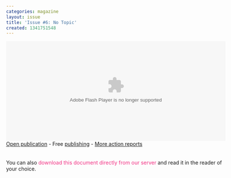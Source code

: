 ```yaml
---
categories: magazine
layout: issue
title: 'Issue #6: No Topic'
created: 1341751548
---
```

<div><object style="width: 600px; height: 272px;"><param name="movie" value="http://static.issuu.com/webembed/viewers/style1/v1/IssuuViewer.swf?mode=embed&amp;layout=http%3A%2F%2Fskin.issuu.com%2Fv%2Flighticons%2Flayout.xml&amp;showFlipBtn=true&amp;documentId=110125161637-82b3cc09f0924486a669caffcfffd9f6&amp;docName=mashta6_notopic&amp;username=mastazine&amp;loadingInfoText=Masta%20%236%3A%20No%20Topic&amp;et=1309379963201&amp;er=99"><param name="allowfullscreen" value="true"><param name="menu" value="false"><embed allowfullscreen="true" flashvars="mode=embed&amp;layout=http%3A%2F%2Fskin.issuu.com%2Fv%2Flighticons%2Flayout.xml&amp;showFlipBtn=true&amp;documentId=110125161637-82b3cc09f0924486a669caffcfffd9f6&amp;docName=mashta6_notopic&amp;username=mastazine&amp;loadingInfoText=Masta%20%236%3A%20No%20Topic&amp;et=1309379963201&amp;er=99" menu="false" src="http://static.issuu.com/webembed/viewers/style1/v1/IssuuViewer.swf" style="width: 600px; height: 272px;" type="application/x-shockwave-flash"></object>
	<div style="width: 600px; text-align: left;"><a href="http://issuu.com/mastazine/docs/mashta6_notopic?mode=embed&amp;layout=http%3A%2F%2Fskin.issuu.com%2Fv%2Flighticons%2Flayout.xml&amp;showFlipBtn=true" target="_blank">Open publication</a> - Free <a href="http://issuu.com" target="_blank">publishing</a> - <a href="http://issuu.com/search?q=action%20reports" target="_blank">More action reports</a></div>
	<div style="width: 600px; text-align: left;">&nbsp;</div>
	<div style="width: 600px; text-align: left;">&nbsp;</div>
</div>
<div>
	<div style="width: 600px; text-align: left;">You can also&nbsp;<a href="/assets/files/Mashta_6_web.pdf" style="margin: 0px; padding: 0px; text-decoration: none; color: rgb(242, 49, 131);">download this document directly from our server</a>&nbsp;and read it in the reader of your choice.</div>
</div>
